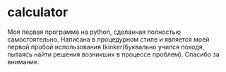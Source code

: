 # calculator
Моя первая программа на python, сделанная полностью самостоятельно. Написана в процедурном стиле и является моей первой пробой использования tkinker(буквально учился походя, пытаясь найти решения возникших в процессе проблем). Спасибо за внимание.
